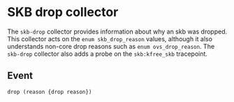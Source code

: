 # SKB drop collector

The `skb-drop` collector provides information about why an skb was dropped. This
collector acts on the `enum skb_drop_reason` values, although it also
understands non-core drop reasons such as `enum ovs_drop_reason`. The `skb-drop`
collector also adds a probe on the `skb:kfree_skb` tracepoint.

## Event

```none
drop (reason {drop reason})
```
